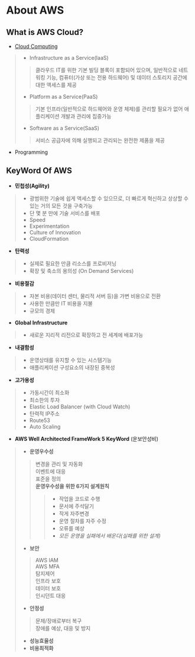 About AWS
=====================

What is AWS Cloud?
-------------------
+ [Cloud Computing][a]

[a]:https://aws.amazon.com/ko/what-is-cloud-computing/?nc1=h_ls
> + Infrastructure as a Service(IaaS)       
>> 클라우드 IT를 위한 기본 빌딩 블록이 포함되어 있으며, 일반적으로 네트워킹 기능, 컴퓨터(가상 또는 전용 하드웨어) 및 데이터 스토리지 공간에 대한 액세스를 제공  
> + Platform as a Service(PaaS)      
>> 기본 인프라(일반적으로 하드웨어와 운영 체제)를 관리할 필요가 없어 애플리케이션 개발과 관리에 집중가능
> + Software as a Service(SaaS)          
>> 서비스 공급자에 의해 실행되고 관리되는 완전한 제품을 제공

+ Programming

KeyWord Of AWS
--------------
+ **민첩성(Agility)**
> + 광범위한 기술에 쉽게 액세스할 수 있으므로, 더 빠르게 혁신하고 상상할 수 있는 거의 모든 것을 구축가능
> + 단 몇 분 만에 기술 서비스를 배포
> + Speed
> + Experimentation
> + Culture of Innovation
> + CloudFormation
+ **탄력성**
> + 실제로 필요한 만큼 리소스를 프로비저닝
> + 확장 및 축소의 용의성 (On Demand Services)
+ **비용절감**
> +  자본 비용(데이터 센터, 물리적 서버 등)을 가변 비용으로 전환
> + 사용한 만큼만 IT 비용을 지불
> + 규모의 경제
+ **Global Infrastructure**
> + 새로운 지리적 리전으로 확장하고 전 세계에 배포가능

+ **내결함성**
> + 운영상태를 유지할 수 있는 시스템기능
> + 애플리케이션 구성요소의 내장된 중복성
+ **고가용성**
> + 가동시간이 최소화
> + 최소한의 투자
> + Elastic Load Balancer (with  Cloud Watch)
> + 탄력적 IP주소
> + Route53
> + Auto Scaling

+ **AWS Well Architected FrameWork 5 KeyWord** (운보안성비)
> + **운영우수성**
>> 변경을 관리 및 자동화    
>> 이벤트에 대응    
>> 표준을 정의   
>> **운영우수성을 위한 6가지 설계원칙**
>>> + 작업을 코드로 수행
>>> + 문서에 주석달기  
>>> + 작게 자주변경
>>> + 운영 절차를 자주 수정
>>> + 오류를 예상
>>> + *모든 운영을 실패에서 배운다(실패를 위한 설계)*
> + **보안**
>> AWS IAM    
>> AWS MFA    
>> 탐지제어    
>> 인프라 보호    
>> 데이터 보호    
>> 인시던트 대응    
> + **안정성**
>> 문제/장애로부터 복구   
>> 장애를 예상, 대응 및 방지  
> + **성능효율성**
> + **비용최적화**
